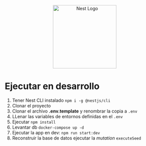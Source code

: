 <p align="center">
  <a href="http://nestjs.com/" target="blank"><img src="https://nestjs.com/img/logo-small.svg" width="200" alt="Nest Logo" /></a>
</p>

# Ejecutar en desarrollo
1. Tener Nest CLI instalado ```npm i -g @nestjs/cli```
2. Clonar el proyecto
3. Clonar el archivo __.env.template__ y renombrar la copia a ```.env```
4. LLenar las variables de entornos definidas en el ```.env```
5. Ejecutar ```npm install```
6. Levantar db ```docker-compose up -d```
7. Ejecutar la app en dev: ```npm run start:dev```
8. Reconstruir la base de datos ejecutar la _mutation_ ```executeSeed```